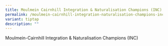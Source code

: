 ```yaml
---
title: Moulmein Cairnhill Integration & Naturalisation Champions (INC)
permalink: /moulmein-cairnhill-integration-naturalisation-champions-inc/
variant: tiptap
description: ""
---
```

<p>Moulmein-Cairnhill Integration &amp; Naturalisation Champions (INC)</p>
